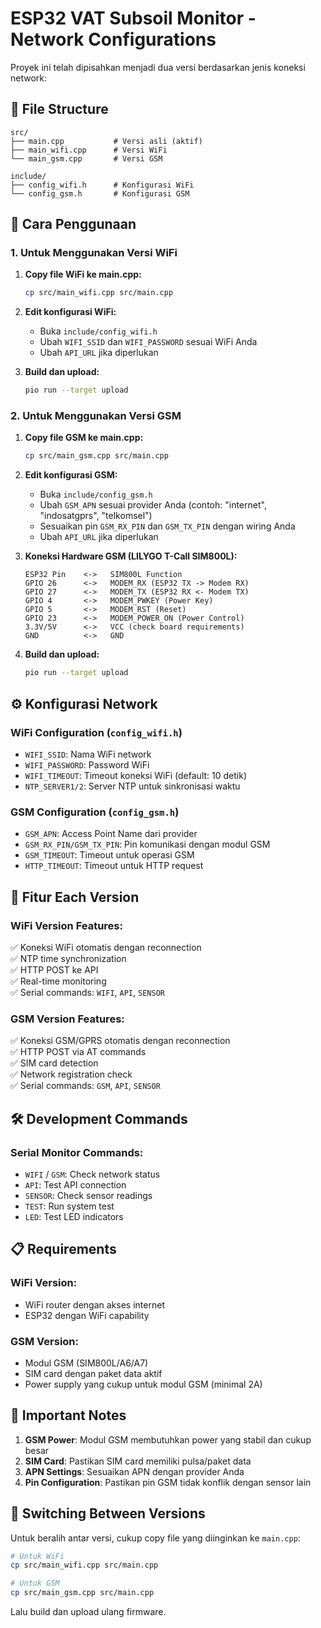 # ESP32 VAT Subsoil Monitor - Network Configurations

Proyek ini telah dipisahkan menjadi dua versi berdasarkan jenis koneksi network:

## 📁 File Structure

```
src/
├── main.cpp           # Versi asli (aktif)
├── main_wifi.cpp      # Versi WiFi
└── main_gsm.cpp       # Versi GSM

include/
├── config_wifi.h      # Konfigurasi WiFi
└── config_gsm.h       # Konfigurasi GSM
```

## 🔧 Cara Penggunaan

### 1. Untuk Menggunakan Versi WiFi

1. **Copy file WiFi ke main.cpp:**
   ```bash
   cp src/main_wifi.cpp src/main.cpp
   ```

2. **Edit konfigurasi WiFi:**
   - Buka `include/config_wifi.h`
   - Ubah `WIFI_SSID` dan `WIFI_PASSWORD` sesuai WiFi Anda
   - Ubah `API_URL` jika diperlukan

3. **Build dan upload:**
   ```bash
   pio run --target upload
   ```

### 2. Untuk Menggunakan Versi GSM

1. **Copy file GSM ke main.cpp:**
   ```bash
   cp src/main_gsm.cpp src/main.cpp
   ```

2. **Edit konfigurasi GSM:**
   - Buka `include/config_gsm.h`
   - Ubah `GSM_APN` sesuai provider Anda (contoh: "internet", "indosatgprs", "telkomsel")
   - Sesuaikan pin `GSM_RX_PIN` dan `GSM_TX_PIN` dengan wiring Anda
   - Ubah `API_URL` jika diperlukan

3. **Koneksi Hardware GSM (LILYGO T-Call SIM800L):**
   ```
   ESP32 Pin    <->   SIM800L Function
   GPIO 26      <->   MODEM_RX (ESP32 TX -> Modem RX)
   GPIO 27      <->   MODEM_TX (ESP32 RX <- Modem TX)
   GPIO 4       <->   MODEM_PWKEY (Power Key)
   GPIO 5       <->   MODEM_RST (Reset)
   GPIO 23      <->   MODEM_POWER_ON (Power Control)
   3.3V/5V      <->   VCC (check board requirements)
   GND          <->   GND
   ```

4. **Build dan upload:**
   ```bash
   pio run --target upload
   ```

## ⚙️ Konfigurasi Network

### WiFi Configuration (`config_wifi.h`)
- `WIFI_SSID`: Nama WiFi network
- `WIFI_PASSWORD`: Password WiFi
- `WIFI_TIMEOUT`: Timeout koneksi WiFi (default: 10 detik)
- `NTP_SERVER1/2`: Server NTP untuk sinkronisasi waktu

### GSM Configuration (`config_gsm.h`)
- `GSM_APN`: Access Point Name dari provider
- `GSM_RX_PIN/GSM_TX_PIN`: Pin komunikasi dengan modul GSM
- `GSM_TIMEOUT`: Timeout untuk operasi GSM
- `HTTP_TIMEOUT`: Timeout untuk HTTP request

## 📡 Fitur Each Version

### WiFi Version Features:
✅ Koneksi WiFi otomatis dengan reconnection  
✅ NTP time synchronization  
✅ HTTP POST ke API  
✅ Real-time monitoring  
✅ Serial commands: `WIFI`, `API`, `SENSOR`  

### GSM Version Features:
✅ Koneksi GSM/GPRS otomatis dengan reconnection  
✅ HTTP POST via AT commands  
✅ SIM card detection  
✅ Network registration check  
✅ Serial commands: `GSM`, `API`, `SENSOR`  

## 🛠️ Development Commands

### Serial Monitor Commands:
- `WIFI` / `GSM`: Check network status
- `API`: Test API connection
- `SENSOR`: Check sensor readings
- `TEST`: Run system test
- `LED`: Test LED indicators

## 📋 Requirements

### WiFi Version:
- WiFi router dengan akses internet
- ESP32 dengan WiFi capability

### GSM Version:
- Modul GSM (SIM800L/A6/A7)
- SIM card dengan paket data aktif
- Power supply yang cukup untuk modul GSM (minimal 2A)

## 🚨 Important Notes

1. **GSM Power**: Modul GSM membutuhkan power yang stabil dan cukup besar
2. **SIM Card**: Pastikan SIM card memiliki pulsa/paket data
3. **APN Settings**: Sesuaikan APN dengan provider Anda
4. **Pin Configuration**: Pastikan pin GSM tidak konflik dengan sensor lain

## 🔄 Switching Between Versions

Untuk beralih antar versi, cukup copy file yang diinginkan ke `main.cpp`:

```bash
# Untuk WiFi
cp src/main_wifi.cpp src/main.cpp

# Untuk GSM  
cp src/main_gsm.cpp src/main.cpp
```

Lalu build dan upload ulang firmware.
